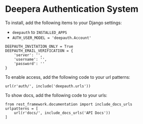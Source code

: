 # Deepera Authentication System
To install, add the following items to your Django settings:
- `deepauth` to `INSTALLED_APPS`
- `AUTH_USER_MODEL = 'deepauth.Account'`
```
DEEPAUTH_INVITATION_ONLY = True
DEEPAUTH_EMAIL_VERIFICATION = {
    'server': '',
    'username': '',
    'password': ''
}
```

To enable access, add the following code to your url patterns:
```
url(r'auth/', include('deepauth.urls'))
```

To show docs, add the following code to your urls:
```
from rest_framework.documentation import include_docs_urls
urlpatterns = [
    url(r'docs/', include_docs_urls('API Docs'))
]
```

